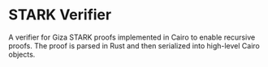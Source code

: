 # STARK Verifier

A verifier for Giza STARK proofs implemented in Cairo to enable recursive proofs. The proof is parsed in Rust and then serialized into high-level Cairo objects.